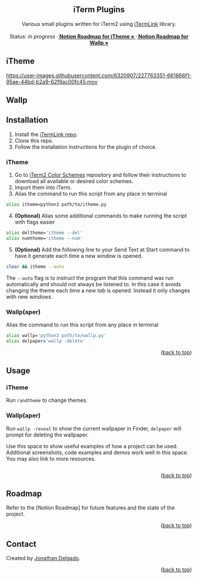 <!-- Filename:      README.md -->
<!-- Author:        Jonathan Delgado -->
<!-- Description:   GitHub README -->

<!-- Header -->
<h2 align="center">iTerm Plugins</h2>
  <p align="center">
    Various small plugins written for iTerm2 using <a href="https://github.com/otanan/iTermLink">iTermLink</a> library.
    <br />
    <br />
    Status: <em>in progress</em>
    <!-- Documentation link -->
    <!-- ·<a href="https://stochastic-thermodynamics-in-python.readthedocs.io/en/latest/"><strong>
        Documentation
    </strong></a> -->
    <!-- Notion Roadmap link -->
    ·<a href="https://otanan.notion.site/iTheme-f8b8eff9c31449c9a56d6a6c17ddf63e"><strong>
        Notion Roadmap for iTheme »
    </strong></a>
    ·<a href="https://otanan.notion.site/Wallpaper-manager-692394015bfc4226af561abef4321b23"><strong>
        Notion Roadmap for Wallp »
    </strong></a>
  </p>
</div>


<!-- Project Demo -->
<!-- https://user-images.githubusercontent.com/6320907/189829171-1e91c3e2-0feb-4e7a-aa12-0a4d899f059b.mp4 -->


<!-- ## Table of contents
* [Contact](#contact)
* [Acknowledgments](#acknowledgments) -->


## iTheme

https://user-images.githubusercontent.com/6320907/227763351-661866f1-95ae-44bd-b2a9-62f9ac00fc45.mov


## Wallp



<!-- ### iTerm Build -->


<!-- ### Wallp(aper) -->

## Installation

1. Install the [iTermLink repo][iTermLink].
2. Clone this repo.
3. Follow the installation instructions for the plugin of choice.

### iTheme
1. Go to [iTerm2 Color Schemes](https://github.com/mbadolato/iTerm2-Color-Schemes) repository and follow their instructions to download all available or desired color schemes.
2. Import them into iTerm.
3. Alias the command to run this script from any place in terminal
```bash
alias itheme=python3 path/to/itheme.py
```
4. **(Optional)** Alias some additional commands to make running the script with flags easier
```bash
alias deltheme='itheme --del'
alias numtheme='itheme --num'
```
5. **(Optional)** Add the following line to your Send Text at Start command to have it generate each time a new window is opened.
```bash
clear && itheme --auto
```
The ```--auto``` flag is to instruct the program that this command was run automatically and should not always be listened to. In this case it avoids changing the theme each time a new _tab_ is opened. Instead it only changes with new _windows_.


<!-- ### iTerm Build -->


### Wallp(aper)
Alias the command to run this script from any place in terminal
```bash
alias wallp='python3 path/to/wallp.py'
alias delpaper='wallp -delete'
```

<p align="right">(<a href="#readme-top">back to top</a>)</p>

## Usage

### iTheme
Run ```randtheme``` to change themes.

<!-- ### iTerm Build -->

### Wallp(aper)
Run ```wallp -reveal``` to show the current wallpaper in Finder, ```delpaper``` will prompt for deleting the wallpaper.


Use this space to show useful examples of how a project can be used. Additional screenshots, code examples and demos work well in this space. You may also link to more resources.
```bash
```


<p align="right">(<a href="#readme-top">back to top</a>)</p>

## Roadmap

Refer to the [Notion Roadmap] for future features and the state of the project.


<p align="right">(<a href="#readme-top">back to top</a>)</p>

## Contact
Created by [Jonathan Delgado](https://jdelgado.net/).


<p align="right">(<a href="#readme-top">back to top</a>)</p>

[iTermLink]: https://github.com/otanan/iTermLink